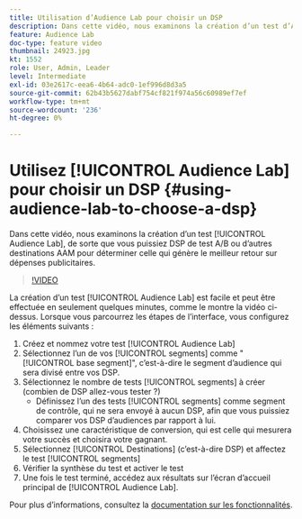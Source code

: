```yaml
---
title: Utilisation d’Audience Lab pour choisir un DSP
description: Dans cette vidéo, nous examinons la création d’un test d’Audience Lab, de sorte que vous puissiez DSP de test A/B ou d’autres destinations AAM pour déterminer celle qui générera le meilleur retour sur dépenses publicitaires.
feature: Audience Lab
doc-type: feature video
thumbnail: 24923.jpg
kt: 1552
role: User, Admin, Leader
level: Intermediate
exl-id: 03e2617c-eea6-4b64-adc0-1ef996d8d3a5
source-git-commit: 62b43b5627dabf754cf821f974a56c60989ef7ef
workflow-type: tm+mt
source-wordcount: '236'
ht-degree: 0%

---
```


# Utilisez [!UICONTROL Audience Lab] pour choisir un DSP {#using-audience-lab-to-choose-a-dsp}

Dans cette vidéo, nous examinons la création d’un test [!UICONTROL Audience Lab], de sorte que vous puissiez DSP de test A/B ou d’autres destinations AAM pour déterminer celle qui génère le meilleur retour sur dépenses publicitaires.

>[!VIDEO](https://video.tv.adobe.com/v/24923/?quality=12)

La création d’un test [!UICONTROL Audience Lab] est facile et peut être effectuée en seulement quelques minutes, comme le montre la vidéo ci-dessus. Lorsque vous parcourrez les étapes de l’interface, vous configurez les éléments suivants :

1. Créez et nommez votre test [!UICONTROL Audience Lab]
1. Sélectionnez l’un de vos [!UICONTROL segments] comme &quot;[!UICONTROL base segment]&quot;, c’est-à-dire le segment d’audience qui sera divisé entre vos DSP.
1. Sélectionnez le nombre de tests [!UICONTROL segments] à créer (combien de DSP allez-vous tester ?)
   * Définissez l’un des tests [!UICONTROL segments] comme segment de contrôle, qui ne sera envoyé à aucun DSP, afin que vous puissiez comparer vos DSP d’audiences par rapport à lui.
1. Choisissez une caractéristique de conversion, qui est celle qui mesurera votre succès et choisira votre gagnant.
1. Sélectionnez [!UICONTROL Destinations] (c’est-à-dire DSP) et affectez le test [!UICONTROL segments]
1. Vérifier la synthèse du test et activer le test
1. Une fois le test terminé, accédez aux résultats sur l’écran d’accueil principal de [!UICONTROL Audience Lab].

Pour plus d’informations, consultez la [documentation sur les fonctionnalités](https://experienceleague.adobe.com/docs/audience-manager/user-guide/features/audience-lab/audience-lab.html).
